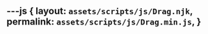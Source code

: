 ---js
{
  layout:    `assets/scripts/js/Drag.njk`,
  permalink: `assets/scripts/js/Drag.min.js`,
}
---
